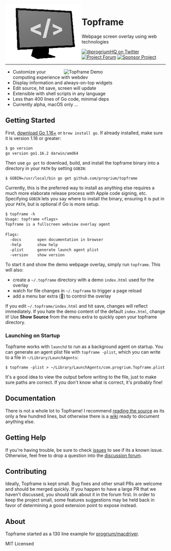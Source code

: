 <img align="left" alt="Topframe" src="./topframe.png" />

# Topframe
Webpage screen overlay using web technologies

<!-- <a href="https://goreportcard.com/report/github.com/progrium/topframe" title="Go Report Card"><img src="https://goreportcard.com/badge/github.com/progrium/topframe" alt="Go Report Card"></a> -->
<a href="https://twitter.com/progriumHQ" title="@progriumHQ on Twitter"><img src="https://img.shields.io/badge/twitter-@progriumHQ-55acee.svg" alt="@progriumHQ on Twitter"></a>
<a href="https://github.com/progrium/topframe/discussions" title="Project Forum"><img src="https://img.shields.io/badge/community-forum-ff69b4.svg" alt="Project Forum"></a>
<a href="https://github.com/sponsors/progrium" title="Sponsor Project"><img src="https://img.shields.io/static/v1?label=sponsor&message=%E2%9D%A4&logo=GitHub" alt="Sponsor Project" /></a>

---
<img align="right" width="320" alt="Topframe Demo" src="./topframe.gif" />

* Customize your computing experience with webdev
* Display information and always-on-top widgets
* Edit source, hit save, screen will update
* Extensible with shell scripts in any language
* Less than 400 lines of Go code, minimal deps
* Currently alpha, macOS only ...

## Getting Started

First, [download Go 1.16+](https://golang.org/dl/) or `brew install go`. If already installed, make sure it is version 1.16 or greater:

```
$ go version
go version go1.16.2 darwin/amd64
```

Then use `go get` to download, build, and install the topframe binary into a directory in your `PATH` 
by setting `GOBIN`:

```
$ GOBIN=/usr/local/bin go get github.com/progrium/topframe
```

Currently, this is the preferred way to install as anything else requires a much more elaborate
release process with Apple code signing, etc. Specifying `GOBIN` lets you say
where to install the binary, ensuring it is put in your `PATH`, but is optional if Go is more setup. 

```
$ topframe -h
Usage: topframe <flags>
Topframe is a fullscreen webview overlay agent

Flags:
  -docs       open documentation in browser
  -help       show help
  -plist      generate launch agent plist
  -version    show version
```

To start it and show the demo webpage overlay, simply run `topframe`. This will also:

* create a `~/.topframe` directory with a demo `index.html` used for the overlay
* watch for file changes in `~/.topframe` to trigger a page reload
* add a menu bar extra (🔲) to control the overlay

If you edit `~/.topframe/index.html` and hit save, changes will reflect immediately. If you hate the demo content of the default `index.html`, change it! Use **Show Source** from the menu extra to quickly
open your topframe directory.

### Launching on Startup

Topframe works with `launchd` to run as a background agent on startup. You can generate
an agent plist file with `topframe -plist`, which you can write to a file in `~/Library/LaunchAgents`:

```
$ topframe -plist > ~/Library/LaunchAgents/com.progrium.Topframe.plist
```

It's a good idea to view the output before writing to the file, just to make sure
paths are correct. If you don't know what is correct, it's probably fine!


## Documentation

There is not a whole lot to Topframe! I recommend [reading the source](https://github.com/progrium/topframe/blob/main/topframe.go) as its only a few hundred lines,
but otherwise there is a [wiki](https://github.com/progrium/topframe/wiki) ready to document anything else.

## Getting Help

If you're having trouble, be sure to check [issues](https://github.com/progrium/topframe/issues) to see if its a known issue. Otherwise, feel free to drop
a question into the [discussion forum](https://github.com/progrium/topframe/discussions).

## Contributing

Ideally, Topframe is kept small. Bug fixes and other small PRs are welcome and should be merged quickly.
If you happen to have a large PR that we haven't discussed, you should talk about it in the forum first. In order
to keep the project small, some features suggestions may be held back in favor of determining a good extension point to expose instead.

## About

Topframe started as a 130 line example for [progrium/macdriver](https://github.com/progrium/macdriver).

MIT Licensed